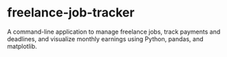 # freelance-job-tracker
A command-line application to manage freelance jobs, track payments and deadlines, and visualize monthly earnings using Python, pandas, and matplotlib.
